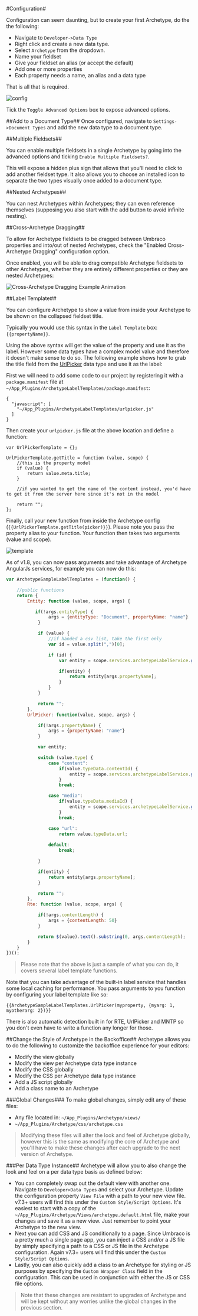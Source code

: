 #Configuration#

Configuration can seem daunting, but to create your first Archetype, do the the following:

* Navigate to `Developer->Data Type`
* Right click and create a new data type.
* Select `Archetype` from the dropdown.
* Name your fieldset
* Give your fieldset an alias (or accept the default)
* Add one or more properties
* Each property needs a name, an alias and a data type

That is all that is required.

![config](assets/config.png)

Tick the `Toggle Advanced Options` box to expose advanced options.

##Add to a Document Type##
Once configured, navigate to `Settings->Document Types` and add the new data type to a document type.

##Multiple Fieldsets##

You can enable multiple fieldsets in a single Archetype by going into the advanced options and ticking `Enable Multiple Fieldsets?`.

This will expose a hidden plus sign that allows that you'll need to click to add another fieldset type.  It also allows you to choose an installed icon to separate the two types visually once added to a document type.

##Nested Archetypes##

You can nest Archetypes within Archetypes; they can even reference themselves (supposing you also start with the add button to avoid infinite nesting).

##Cross-Archetype Dragging##

To allow for Archetype fieldsets to be dragged between Umbraco properties and into/out of nested Archetypes, check the "Enabled Cross-Archetype Dragging" configuration option.

Once enabled, you will be able to drag compatible Archetype fieldsets to other Archetypes, whether they are entirely different properties or they are nested Archetypes:

![Cross-Archetype Dragging Example Animation](assets/cross-drag.gif)

##Label Template##

You can configure Archetype to show a value from inside your Archetype to be shown on the collapsed fieldset title.

Typically you would use this syntax in the `Label Template` box: `{{propertyName}}`.

Using the above syntax will get the value of the property and use it as the label.  However some data types have a complex model value and therefore it doesn't make sense to do so.  The following example shows how to grab the title field from the [UrlPicker](https://www.nuget.org/packages/UrlPicker/) data type and use it as the label:

First we will need to add some code to our project by registering it with a `package.manifest` file at `~/App_Plugins/ArchetypeLabelTemplates/package.manifest`:

```
{
  "javascript": [
    "~/App_Plugins/ArchetypeLabelTemplates/urlpicker.js"
  ]
}
```

Then create your `urlpicker.js` file at the above location and define a function:

```
var UrlPickerTemplate = {};
 
UrlPickerTemplate.getTitle = function (value, scope) { 
    //this is the property model
    if (value) {
        return value.meta.title;
    }
    
    //if you wanted to get the name of the content instead, you'd have to get it from the server here since it's not in the model
 
    return "";
};
```

Finally, call your new function from inside the Archetype config (`{{UrlPickerTemplate.getTitle(picker)}}`).  Please note you pass the property alias to your function.  Your function then takes two arguments (value and scope).

![template](assets/label-template.png)

As of v1.8, you can now pass arguments and take advantage of Archetype AngularJs services, for example you can now do this:

```js
var ArchetypeSampleLabelTemplates = (function() {

    //public functions
    return {
        Entity: function (value, scope, args) {

           if(!args.entityType) {
                args = {entityType: "Document", propertyName: "name"}
            }

            if (value) {
                //if handed a csv list, take the first only
                var id = value.split(",")[0];

                if (id) {
                    var entity = scope.services.archetypeLabelService.getEntityById(scope, id, args.entityType);

                    if(entity) {
                        return entity[args.propertyName];
                    }
                }
            }

            return "";
        },
        UrlPicker: function(value, scope, args) {

            if(!args.propertyName) {
                args = {propertyName: "name"}
            }

            var entity;

            switch (value.type) {
                case "content":
                    if(value.typeData.contentId) {
                        entity = scope.services.archetypeLabelService.getEntityById(scope, value.typeData.contentId, "Document");
                    }
                    break;

                case "media":
                    if(value.typeData.mediaId) {
                        entity = scope.services.archetypeLabelService.getEntityById(scope, value.typeData.mediaId, "Media");
                    }
                    break;

                case "url":
                    return value.typeData.url;
                    
                default:
                    break;

            }

            if(entity) {
                return entity[args.propertyName];
            }

            return "";
        },
        Rte: function (value, scope, args) {

            if(!args.contentLength) {
                args = {contentLength: 50}
            }

            return $(value).text().substring(0, args.contentLength);
        }
    }
})();
```
>Please note that the above is just a sample of what you can do, it covers several label template functions.

Note that you can take advantage of the built-in label service that handles some local caching for performance.  You pass arguments to you function by configuring your label template like so:

```
{{ArchetypeSampleLabelTemplates.UrlPicker(myproperty, {myarg: 1, myotherarg: 2})}}
```

There is also automatic detection built in for RTE, UrlPicker and MNTP so you don't even have to write a function any longer for those.

##Change the Style of Archetype in the Backoffice##
Archetype allows you to do the following to customize the backoffice experience for your editors:

* Modify the view globally
* Modify the view per Archetype data type instance
* Modify the CSS globally
* Modify the CSS per Archetype data type instance
* Add a JS script globally
* Add a class name to an Archetype

###Global Changes###
To make global changes, simply edit any of these files:

* Any file located in: `~/App_Plugins/Archetype/views/`
* `~/App_Plugins/Archetype/css/archetype.css`

>Modifying these files will alter the look and feel of Archetype globally, however this is the same as modifying the core of Archetype and you'll have to make these changes after each upgrade to the next version of Archetype.

###Per Data Type Instance##
Archetype will allow you to also change the look and feel on a per data type basis as defined below:

* You can completely swap out the default view with another one. Navigate to `Developer>Data Types` and select your Archetype. Update the configuration property `View File` with a path to your new view file. v7.3+ users will find this under the `Custom Style/Script Options`. It's easiest to start with a copy of the `~/App_Plugins/Archetype/Views/archetype.default.html` file, make your changes and save it as a new view. Just remember to point your Archetype to the new view.
* Next you can add CSS and JS conditionally to a page. Since Umbraco is a pretty much a single page app, you can inject a CSS and/or a JS file by simply specifying a path to a CSS or JS file in the Archetype configuration. Again v7.3+ users will find this under the `Custom Style/Script Options`.
* Lastly, you can also quickly add a class to an Archetype for styling or JS purposes by specifying the `Custom Wrapper Class` field in the configuration. This can be used in conjunction with either the JS or CSS file options.

>Note that these changes are resistant to upgrades of Archetype and will be kept without any worries unlike the global changes in the previous section.
